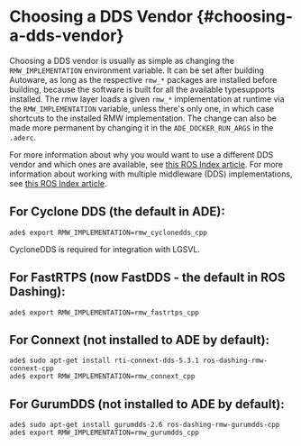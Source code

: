 Choosing a DDS Vendor {#choosing-a-dds-vendor}
==============================================

Choosing a DDS vendor is usually as simple as changing the `RMW_IMPLEMENTATION` environment variable. It can be set after building Autoware, as long as the respective `rmw_*` packages are installed before building, because the software is built for all the available typesupports installed. The rmw layer loads a given `rmw_*` implementation at runtime via the `RMW_IMPLEMENTATION` variable, unless there's only one, in which case shortcuts to the installed RMW implementation. The change can also be made more permanent by changing it in the `ADE_DOCKER_RUN_ARGS` in the `.aderc`.

For more information about why you would want to use a different DDS vendor and which ones are available, see [this ROS Index article](https://index.ros.org/doc/ros2/Concepts/About-Different-Middleware-Vendors/).
For more information about working with multiple middleware (DDS) implementations, see [this ROS Index article](https://index.ros.org/doc/ros2/Tutorials/Working-with-multiple-RMW-implementations/).

## For Cyclone DDS (the default in ADE):

```
ade$ export RMW_IMPLEMENTATION=rmw_cyclonedds_cpp
```
CycloneDDS is required for integration with LGSVL.

## For FastRTPS (now FastDDS - the default in ROS Dashing):
```
ade$ export RMW_IMPLEMENTATION=rmw_fastrtps_cpp
```

## For Connext (not installed to ADE by default):
```
ade$ sudo apt-get install rti-connext-dds-5.3.1 ros-dashing-rmw-connext-cpp
ade$ export RMW_IMPLEMENTATION=rmw_connext_cpp
```

## For GurumDDS (not installed to ADE by default):
```
ade$ sudo apt-get install gurumdds-2.6 ros-dashing-rmw-gurumdds-cpp
ade$ export RMW_IMPLEMENTATION=rmw_gurumdds_cpp
```